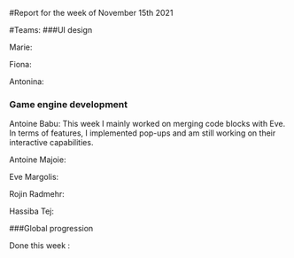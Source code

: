 #Report for the week of November 15th 2021


#Teams:
###UI design


Marie: 


Fiona:

Antonina: 

### Game engine development

Antoine Babu: This week I mainly worked on merging code blocks with Eve. In terms of features, I implemented pop-ups and am still working on their interactive capabilities.



Antoine Majoie:



Eve Margolis:



Rojin Radmehr:



Hassiba Tej: 


###Global progression



Done this week :
